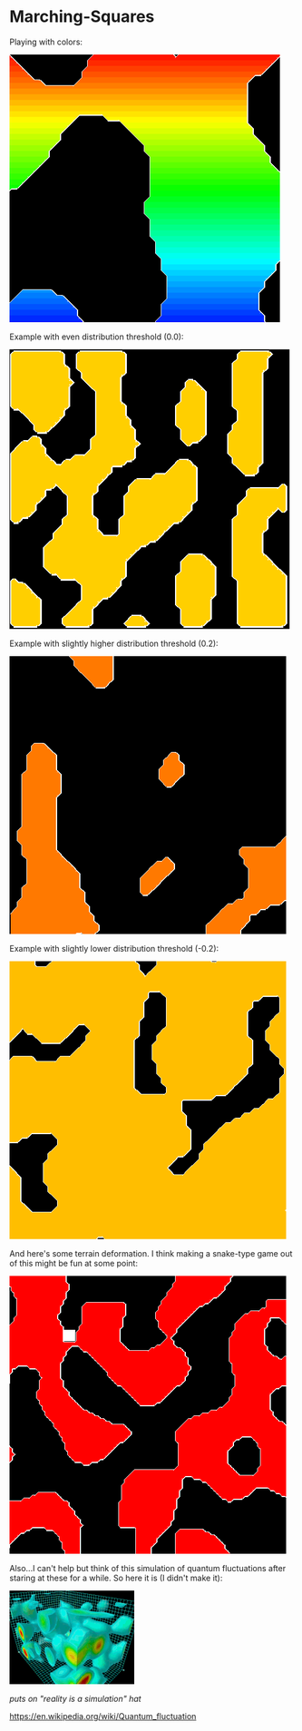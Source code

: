 # Marching-Squares

Playing with colors:

![](example_pretty.gif)

Example with even distribution threshold (0.0): 

![](example.gif)

Example with slightly higher distribution threshold (0.2):

![](example_thresh_higher.gif)

Example with slightly lower distribution threshold (-0.2):

![](example_thresh_lower.gif)

And here's some terrain deformation. I think making a snake-type game out of this might be fun at some point:

![](example_terrain_deformation.gif)

Also...I can't help but think of this simulation of quantum fluctuations after staring at these for a while. So here it is (I didn't make it):

![](quantum_fluctuations.gif)

*puts on "reality is a simulation" hat*

https://en.wikipedia.org/wiki/Quantum_fluctuation
